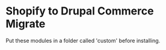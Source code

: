 # Shopify to Drupal Commerce Migrate


Put these modules in a folder called 'custom' before installing. 
